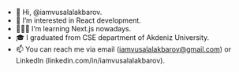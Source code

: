 - 👋 Hi, @iamvusalalakbarov.
- 👀 I’m interested in React development.
- 👩🏻‍💻 I’m learning Next.js nowadays.
- 🎓 I graduated from CSE department of Akdeniz University.
- 📫 You can reach me via email (iamvusalalakbarov@gmail.com) or LinkedIn (linkedin.com/in/iamvusalalakbarov).
